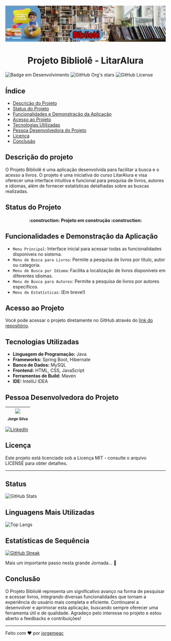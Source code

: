 ![Capa de apresentação do projeto bibliole.](https://github.com/jorgemeac/challenge-literalura/blob/main/bibliole.png)
# <h1 align="center"> Projeto Bibliolê - LitarAlura </h1>

![Badge em Desenvolvimento](http://img.shields.io/static/v1?label=STATUS&message=EM%20DESENVOLVIMENTO&color=GREEN&style=for-the-badge)
![GitHub Org's stars](https://img.shields.io/github/stars/camilafernanda?style=social)
![GitHub License](https://img.shields.io/github/license/jorgemeac/challenge-literalura?style=social)

## Índice

* [Descrição do Projeto](#descrição-do-projeto)
* [Status do Projeto](#status-do-projeto)
* [Funcionalidades e Demonstração da Aplicação](#funcionalidades-e-demonstração-da-aplicação)
* [Acesso ao Projeto](#acesso-ao-projeto)
* [Tecnologias Utilizadas](#tecnologias-utilizadas)
* [Pessoa Desenvolvedora do Projeto](#pessoa-desenvolvedora-do-projeto)
* [Licença](#licença)
* [Conclusão](#conclusão)

## Descrição do projeto

O Projeto Bibliolê é uma aplicação desenvolvida para facilitar a busca e o acesso a livros. O projeto é uma iniciativa do curso LitarAlura e visa oferecer uma interface intuitiva e funcional para pesquisa de livros, autores e idiomas, além de fornecer estatísticas detalhadas sobre as buscas realizadas.

## Status do Projeto

<h4 align="center"> 
    :construction:  Projeto em construção  :construction:
</h4>

## Funcionalidades e Demonstração da Aplicação

- `Menu Principal`: Interface inicial para acessar todas as funcionalidades disponíveis no sistema.
- `Menu de Busca para Livros`: Permite a pesquisa de livros por título, autor ou categoria.
- `Menu de Busca por Idioma`: Facilita a localização de livros disponíveis em diferentes idiomas.
- `Menu de Busca para Autores`: Permite a pesquisa de livros por autores específicos.
- `Menu de Estatísticas`: (Em breve!)

## Acesso ao Projeto

Você pode acessar o projeto diretamente no GitHub através do [link do repositório](https://github.com/jorgemeac/challenge-literalura).

## Tecnologias Utilizadas

- **Linguagem de Programação:** Java
- **Frameworks:** Spring Boot, Hibernate
- **Banco de Dados:** MySQL
- **Frontend:** HTML, CSS, JavaScript
- **Ferramentas de Build:** Maven
- **IDE:** IntelliJ IDEA

## Pessoa Desenvolvedora do Projeto

| [<img loading="lazy" src="https://avatars.githubusercontent.com/u/157545299?v=4" width=115><br><sub>Jorge Silva</sub>](https://github.com/jorgemeac) | 
|:----------------------------------------------------------------------------------------------------------------------------------------------------:|
[![LinkedIn](https://img.shields.io/badge/LinkedIn-0077B5?style=for-the-badge&logo=linkedin&logoColor=white)](https://www.linkedin.com/in/jorgemeac)

## Licença

Este projeto está licenciado sob a Licença MIT - consulte o arquivo LICENSE para obter detalhes.

---

## Status

![GitHub Stats](https://github-readme-stats.vercel.app/api?username=jorgemeac&theme=transparent&bg_color=0ff&border_color=00f&show_icons=true&icon_color=000&title_color=000&text_color=00f)

## Linguagens Mais Utilizadas

![Top Langs](https://github-readme-stats-git-masterrstaa-rickstaa.vercel.app/api/top-langs/?username=jorgemeac&theme=transparent&bg_color=0ff&border_color=00f&show_icons=true&icon_color=000&title_color=000&text_color=00f)

## Estatísticas de Sequência

[![GitHub Streak](https://streak-stats.demolab.com/?user=jorgemeac&theme=transparent&bg_color=0ff&border_color=00f&show_icons=true&icon_color=000&title_color=000&text_color=00f)](https://github.com/jorgemeac)

Mais um importante passo nesta grande Jornada... 🚀

## Conclusão

O Projeto Bibliolê representa um significativo avanço na forma de pesquisar e acessar livros, integrando diversas funcionalidades que tornam a experiência do usuário mais completa e eficiente. Continuarei a desenvolver e aprimorar esta aplicação, buscando sempre oferecer uma ferramenta útil e de qualidade. Agradeço pelo interesse no projeto e estou aberto a feedbacks e contribuições!

---

Feito com ❤️ por [jorgemeac](https://github.com/jorgemeac)
